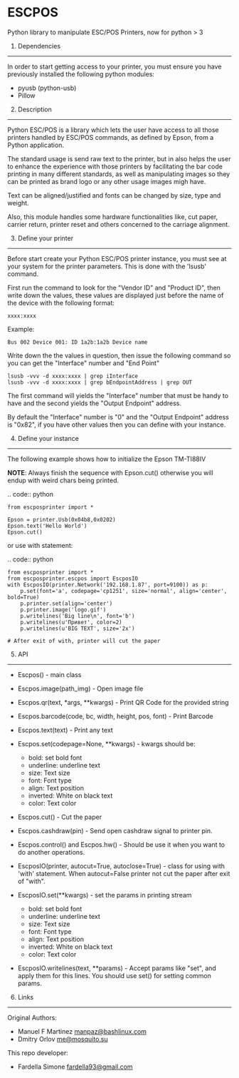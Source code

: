 ESCPOS
======

Python library to manipulate ESC/POS Printers, now for python > 3

1. Dependencies
---------------

In order to start getting access to your printer, you must ensure
you have previously installed the following python modules:

  * pyusb (python-usb)
  * Pillow

2. Description
--------------

Python ESC/POS is a library which lets the user have access to all
those printers handled by ESC/POS commands, as defined by Epson,
from a Python application.

The standard usage is send raw text to the printer, but in also
helps the user to enhance the experience with those printers by
facilitating the bar code printing in many different standards,
as well as manipulating images so they can be printed as brand
logo or any other usage images migh have.

Text can be aligned/justified and fonts can be changed by size,
type and weight.

Also, this module handles some hardware functionalities like, cut
paper, carrier return, printer reset and others concerned to the
carriage alignment.

3. Define your printer
----------------------

Before start create your Python ESC/POS printer instance, you must
see at your system for the printer parameters. This is done with
the 'lsusb' command.

First run the command to look for the "Vendor ID" and "Product ID",
then write down the values, these values are displayed just before
the name of the device with the following format:

    xxxx:xxxx

Example:

    Bus 002 Device 001: ID 1a2b:1a2b Device name

Write down the the values in question, then issue the following
command so you can get the "Interface" number and "End Point"

    lsusb -vvv -d xxxx:xxxx | grep iInterface
    lsusb -vvv -d xxxx:xxxx | grep bEndpointAddress | grep OUT

The first command will yields the "Interface" number that must
be handy to have and the second yields the "Output Endpoint"
address.

By default the "Interface" number is "0" and the "Output Endpoint"
address is "0x82",  if you have other values then you can define
with your instance.


4. Define your instance
-----------------------

The following example shows how to initialize the Epson TM-TI88IV

**NOTE**: Always finish the sequence with Epson.cut() otherwise you will endup with weird chars being printed.

.. code:: python

    from escposprinter import *

    Epson = printer.Usb(0x04b8,0x0202)
    Epson.text('Hello World')
    Epson.cut()




or use with statement:

.. code:: python

    from escposprinter import *
    from escposprinter.escpos import EscposIO
    with EscposIO(printer.Network('192.168.1.87', port=9100)) as p:
        p.set(font='a', codepage='cp1251', size='normal', align='center', bold=True)
        p.printer.set(align='center')
        p.printer.image('logo.gif')
        p.writelines('Big line\n', font='b')
        p.writelines(u'Привет', color=2)
        p.writelines(u'BIG TEXT', size='2x')

    # After exit of with, printer will cut the paper
5. API
------

* Escpos() - main class
* Escpos.image(path_img) - Open image file
* Escpos.qr(text, \*args, \*\*kwargs) - Print QR Code for the provided string
* Escpos.barcode(code, bc, width, height, pos, font) - Print Barcode
* Escpos.text(text) - Print any text
* Escpos.set(codepage=None, \*\*kwargs) - kwargs should be:  
    * bold:        set bold font
    * underline:   underline text
    * size:        Text size
    * font:        Font type
    * align:       Text position
    * inverted:    White on black text
    * color:       Text color
    
* Escpos.cut() - Cut the paper
* Escpos.cashdraw(pin) - Send open cashdraw signal to printer pin.
* Escpos.control() and Escpos.hw() - Should be use it when you want to do another operations.

* EscposIO(printer, autocut=True, autoclose=True) - class for using with 'with' statement. When autocut=False printer not cut the paper after exit of "with".
* EscposIO.set(\*\*kwargs) - set the params in printing stream
    * bold:        set bold font
    * underline:   underline text
    * size:        Text size
    * font:        Font type
    * align:       Text position
    * inverted:    White on black text
    * color:       Text color
* EscposIO.writelines(text, \*\*params) - Accept params like "set", and apply them for this lines. You should use set() for setting common params.



6. Links
--------

Original Authors:
* Manuel F Martinez <manpaz@bashlinux.com>
* Dmitry Orlov <me@mosquito.su>

This repo developer:
* Fardella Simone <fardella93@gmail.com>
